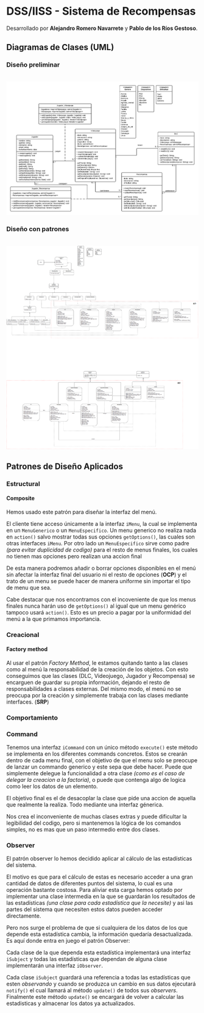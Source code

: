 # DSS/IISS - Sistema de Recompensas

Desarrollado por **Alejandro Romero Navarrete** y **Pablo de los Ríos Gestoso**.



## Diagramas de Clases (UML)

### Diseño preliminar
​	![Diseño Preliminar](Disenyo/Disenyo_Preliminar.png)

### Diseño con patrones
​	![Diseño Patrones](Disenyo/Disenyo.png)



## Patrones de Diseño Aplicados

### Estructural

#### Composite 

Hemos usado este patrón para diseñar la interfaz del menú.

El cliente tiene acceso únicamente a la interfaz `iMenu`, la cual se implementa en un `MenuGenerico` o un `MenuEspecifico`. Un menu generico no realiza nada en `action()` salvo mostrar todas sus opciones `getOptions()`, las cuales son otras interfaces `iMenu`. Por otro lado un `MenuEspecifico` sirve como padre *(para evitar duplicidad de codigo)* para el resto de menus finales, los cuales no tienen mas opciones pero realizan una accion final

De esta manera podremos añadir o borrar opciones disponibles en el menú sin afectar la interfaz final del usuario ni el resto de opciones (**OCP**) y el trato de un menu se puede hacer de manera uniforme sin importar el tipo de menu que sea.

Cabe destacar que nos encontramos con el incoveniente de que los menus finales nunca harán uso de `getOptions()` al igual que un menu genérico tampoco usará `action()`. Esto es un precio a pagar por la uniformidad del menú a la que primamos importancia. 

### Creacional

#### Factory method

Al usar el patrón *Factory Method*, le estamos quitando tanto a las clases como al menú la responsabilidad de la creación de los objetos. Con esto conseguimos que las clases (DLC, Videojuego, Jugador y Recompensa) se encarguen de guardar su propia información, dejando el resto de responsabilidades a clases externas. Del mismo modo, el menú no se preocupa por la creación y simplemente trabaja con las clases mediante interfaces. (**SRP**)

### Comportamiento

### Command

Tenemos una interfaz `iCommand` con un único método `execute()` este método se implementa en los diferentes commands concretos. Estos se crearán dentro de cada menu final, con el objetivo de que el menu solo se preocupe de lanzar un commando generico y este sepa que debe hacer. Puede que simplemente delegue la funcionalidad a otra clase *(como es el caso de delegar la creacion a la factoria)*, o puede que contenga algo de logica como leer los datos de un elemento.

El objetivo final es el de desacoplar la clase que pide una accion de aquella que realmente la realiza. Todo mediante una interfaz génerica.

Nos crea el inconveniente de muchas clases extras y puede dificultar la legibilidad del codigo, pero si mantenemos la lógica de los comandos simples, no es mas que un paso intermedio entre dos clases.

### Observer

El patrón observer lo hemos decidido aplicar al cálculo de las estadísticas del sistema.

El motivo es que para el cálculo de estas es necesario acceder a una gran cantidad de datos de diferentes puntos del sistema, lo cual es una operación bastante costosa. Para aliviar esta carga hemos optado por implementar una clase intermedia en la que se guardarán los resultados de las estadísticas *(una clase para cada estadística que la necesite)* y asi las partes del sistema que necesiten estos datos pueden acceder directamente.

Pero nos surge el problema de que si cualquiera de los datos de los que depende esta estadística cambia, la información quedaría desactualizada. Es aquí donde entra en juego el patrón Observer:
 
Cada clase de la que dependa esta estadística implementará una interfaz `iSubject` y todas las estadísticas que dependan de alguna clase implementarán una interfaz `iObserver`.

Cada clase `iSubject` guardará una referencia a todas las estadísticas que esten *observando* y cuando se produzca un cambio en sus datos ejecutará `notify()` el cual llamará al método `update()` de todos sus *observers*. Finalmente este método `update()` se encargará de volver a calcular las estadisticas y almacenar los datos ya actualizados.
